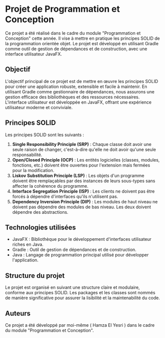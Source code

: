 # Projet de Programmation et Conception

Ce projet a été réalisé dans le cadre du module "Programmation et Conception" cette année. Il vise à mettre en pratique les principes SOLID de la programmation orientée objet. Le projet est développé en utilisant Gradle comme outil de gestion de dépendances et de construction, avec une interface utilisateur JavaFX.

## Objectif

L'objectif principal de ce projet est de mettre en œuvre les principes SOLID pour créer une application robuste, extensible et facile à maintenir. En utilisant Gradle comme gestionnaire de dépendances, nous assurons une gestion efficace des bibliothèques et des ressources nécessaires. L'interface utilisateur est développée en JavaFX, offrant une expérience utilisateur moderne et conviviale.

## Principes SOLID

Les principes SOLID sont les suivants :

1. **Single Responsibility Principle (SRP)** : Chaque classe doit avoir une seule raison de changer, c'est-à-dire qu'elle ne doit avoir qu'une seule responsabilité.
2. **Open/Closed Principle (OCP)** : Les entités logicielles (classes, modules, fonctions, etc.) doivent être ouvertes pour l'extension mais fermées pour la modification.
3. **Liskov Substitution Principle (LSP)** : Les objets d'un programme doivent être remplaçables par des instances de leurs sous-types sans affecter la cohérence du programme.
4. **Interface Segregation Principle (ISP)** : Les clients ne doivent pas être forcés à dépendre d'interfaces qu'ils n'utilisent pas.
5. **Dependency Inversion Principle (DIP)** : Les modules de haut niveau ne doivent pas dépendre des modules de bas niveau. Les deux doivent dépendre des abstractions.

## Technologies utilisées

- JavaFX : Bibliothèque pour le développement d'interfaces utilisateur riches en Java.
- Gradle : Outil de gestion de dépendances et de construction.
- Java : Langage de programmation principal utilisé pour développer l'application.

## Structure du projet

Le projet est organisé en suivant une structure claire et modulaire, conforme aux principes SOLID. Les packages et les classes sont nommés de manière significative pour assurer la lisibilité et la maintenabilité du code.


## Auteurs

Ce projet a été développé par moi-même ( Hamza El Yesri ) dans le cadre du module "Programmation et Conception".
